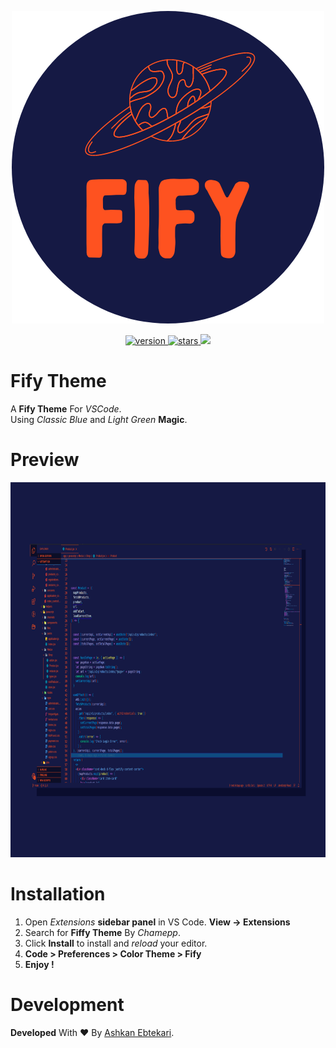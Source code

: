 <p align="center">
  <img src="files/Fify.png">
</p>


<p align="center">
 <a href="https://marketplace.visualstudio.com/items?itemName=Endormi.2077-theme">
  <img src="https://img.shields.io/badge/MarketPlaceVersion-1.0.1-purple?style=flat-square" alt="version" />
 </a>
 <a href="https://img.shields.io/badge/MarketPlaceVersion-1.0.5-purple?style=flat-square">
   <img src="https://img.shields.io/visual-studio-marketplace/stars/endormi.2077-theme.svg?color=yellow&label=Rating&style=popout-square" alt="stars" />
   <img src="https://img.shields.io/badge/Build-Successful-brightgreen?style=flat-square" />
 </a>
  
</p>

# Fify Theme

A **Fify Theme** For *VSCode*. <br>
Using *Classic Blue* and *Light Green* **Magic**.

# Preview
<img height="600" src="files/FifyPreview.png">

# Installation
1. Open *Extensions* **sidebar panel** in VS Code. **View → Extensions** <br>
2. Search for **Fiffy Theme** By *Chamepp*. <br>
3. Click **Install** to install and *reload* your editor. <br>
4. **Code > Preferences > Color Theme > Fify** <br>
5. **Enjoy !**

# Development
**Developed** With :hearts: By <a href="github.com/Chamepp">Ashkan Ebtekari</a>.
